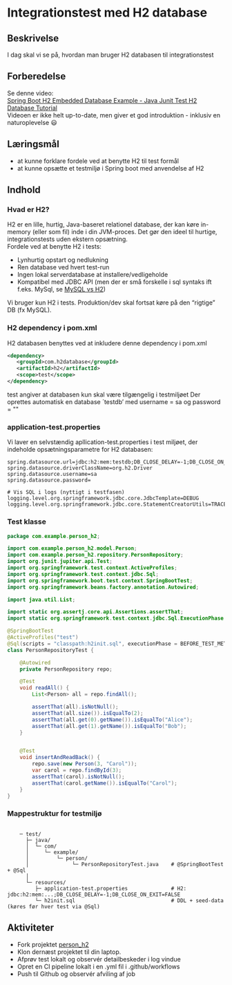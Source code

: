 # Integrationstest med H2 database

## Beskrivelse
I dag skal vi se på, hvordan man bruger H2 databasen til integrationstest

## Forberedelse
Se denne video:  
[Spring Boot H2 Embedded Database Example - Java Junit Test H2 Database Tutorial](https://www.youtube.com/watch?v=ixIxXRoCr5w)  
Videoen er ikke helt up-to-date, men giver et god introduktion - inklusiv en naturoplevelse :smiley:


## Læringsmål
- at kunne forklare fordele ved at benytte H2 til test formål
- at kunne opsætte et testmiljø i Spring boot med anvendelse af H2

## Indhold
### Hvad er H2?
H2 er en lille, hurtig, Java-baseret relationel database, der kan køre in-memory (eller som fil) inde i din JVM-proces. Det gør den ideel til hurtige, integrationstests uden ekstern opsætning.  
Fordele ved at benytte H2 i tests:
- Lynhurtig opstart og nedlukning
- Ren database ved hvert test-run
- Ingen lokal serverdatabase at installere/vedligeholde
- Kompatibel med JDBC API (men der er små forskelle i sql syntaks ift f.eks. MySql, se [MySQL vs H2](https://www.geeksforgeeks.org/blogs/mysql-vs-h2/))
  
Vi bruger kun H2 i tests. Produktion/dev skal fortsat køre på den “rigtige” DB (fx MySQL).

### H2 dependency i pom.xml
H2 databasen benyttes ved at inkludere denne dependency i pom.xml 

```xml
<dependency>
   <groupId>com.h2database</groupId>
   <artifactId>h2</artifactId>
   <scope>test</scope>
</dependency>
```

<scope>test</scope> angiver at databasen kun skal være tilgængelig i testmiljøet
Der oprettes automatisk en database ´testdb’ med username = sa og password = ""

### application-test.properties
Vi laver en selvstændig apllication-test.properties i test miljøet, der indeholde opsætningsparametre for H2 databasen:

```
spring.datasource.url=jdbc:h2:mem:testdb;DB_CLOSE_DELAY=-1;DB_CLOSE_ON_EXIT=FALSE
spring.datasource.driverClassName=org.h2.Driver
spring.datasource.username=sa
spring.datasource.password=

# Vis SQL i logs (nyttigt i testfasen)
logging.level.org.springframework.jdbc.core.JdbcTemplate=DEBUG
logging.level.org.springframework.jdbc.core.StatementCreatorUtils=TRACE
```
### Test klasse
```java
package com.example.person_h2;

import com.example.person_h2.model.Person;
import com.example.person_h2.repository.PersonRepository;
import org.junit.jupiter.api.Test;
import org.springframework.test.context.ActiveProfiles;
import org.springframework.test.context.jdbc.Sql;
import org.springframework.boot.test.context.SpringBootTest;
import org.springframework.beans.factory.annotation.Autowired;

import java.util.List;

import static org.assertj.core.api.Assertions.assertThat;
import static org.springframework.test.context.jdbc.Sql.ExecutionPhase.BEFORE_TEST_METHOD;

@SpringBootTest
@ActiveProfiles("test")
@Sql(scripts = "classpath:h2init.sql", executionPhase = BEFORE_TEST_METHOD)
class PersonRepositoryTest {

    @Autowired
    private PersonRepository repo;

    @Test
    void readAll() {
        List<Person> all = repo.findAll();

        assertThat(all).isNotNull();
        assertThat(all.size()).isEqualTo(2);
        assertThat(all.get(0).getName()).isEqualTo("Alice");
        assertThat(all.get(1).getName()).isEqualTo("Bob");
    }


    @Test
    void insertAndReadBack() {
        repo.save(new Person(3, "Carol"));
        var carol = repo.findById(3);
        assertThat(carol).isNotNull();
        assertThat(carol.getName()).isEqualTo("Carol");
    }
}
```

### Mappestruktur for testmiljø
```text

    ─ test/
      ├─ java/
      │  └─ com/
      │     └─ example/
      │         └─ person/
      │              └─ PersonRepositoryTest.java    # @SpringBootTest + @Sql
      │              
      └─ resources/
         ├─ application-test.properties              # H2: jdbc:h2:mem:...;DB_CLOSE_DELAY=-1;DB_CLOSE_ON_EXIT=FALSE
         └─ h2init.sql                               # DDL + seed-data (køres før hver test via @Sql)
```

## Aktiviteter

- Fork projektet [person_h2](https://github.com/EK-DATA-2SEM-PROGSYSTEK/person_h2)    
- Klon dernæst projektet til din laptop.  
- Afprøv test lokalt og observér detailbeskeder i log vindue  
- Opret en CI pipeline lokalt i en .yml fil i .github/workflows
- Push til Github og observér afviling af job

